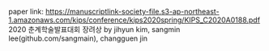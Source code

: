 paper link: 
https://manuscriptlink-society-file.s3-ap-northeast-1.amazonaws.com/kips/conference/kips2020spring/KIPS_C2020A0188.pdf 
2020 춘계학술발표대회 장려상
              by jihyun kim, sangmin lee(github.com/sangmain), changguen jin 
